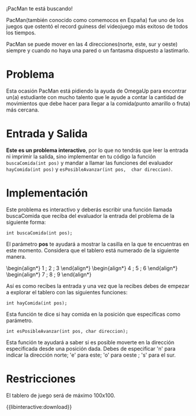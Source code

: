 ¡PacMan te está buscando!


PacMan(también conocido como comemocos en España) fue uno de los juegos que ostentó el record guiness del videojuego más exitoso de todos los tiempos. 

PacMan se puede mover en las 4 direcciones(norte, este, sur y oeste) siempre y cuando no haya una pared o un fantasma dispuesto a lastimarlo.

 
# Problema

Esta ocasión PacMan está pidiendo la ayuda de OmegaUp para encontrar un(a) estudiante con mucho talento que le ayude a contar la cantidad de movimientos que debe hacer para llegar a la comida(punto amarillo o fruta) más cercana. 

# Entrada y Salida

**Este es un problema interactivo**, por lo que no tendrás que leer la entrada ni imprimir la salida, sino implementar en tu código la función `buscaComida(int pos)` y mandar a llamar las funciones del evaluador `hayComida(int pos)` y `esPosibleAvanzar(int pos,  char direccion)`.

# Implementación

Este problema es interactivo y deberás escribir una función llamada buscaComida que reciba del evaluador la entrada del problema de la siguiente forma:

    int buscaComida(int pos);

El parámetro **pos** te ayudará a mostrar la casilla en la que te encuentras en este momento. Considera que el tablero está numerado de la siguiente manera.

\begin{align*}
1 \; 2 \; 3
\end{align*}
\begin{align*}
4 \; 5 \; 6
\end{align*}
\begin{align*}
7 \; 8 \; 9
\end{align*}

Así es como recibes la entrada y una vez que la recibes debes de empezar a explorar el tablero con las siguientes funciones:

    int hayComida(int pos);

Esta función te dice si hay comida en la posición que especificas como parámetro.

    int esPosibleAvanzar(int pos, char direccion);

Esta función te ayudará a saber si es posible moverte en la dirección especificada desde una posición dada.
Debes de especificar 'n' para indicar la dirección norte; 'e' para este; 'o' para oeste ; 's' para el sur.

# Restricciones

El tablero de juego será de máximo 100x100.

{{libinteractive:download}}
